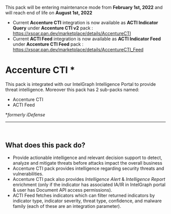 This pack will be entering maintenance mode from **February 1st, 2022** and will reach end of life on **August 1st, 2022**

- Current **Accenture CTI** integration is now available as **ACTI Indicator Query** under **Accenture CTI v2** pack : <https://xsoar.pan.dev/marketplace/details/AccentureCTI> 
- Current **ACTI Feed** integration is now available as **ACTI Indicator Feed** under **Accenture CTI Feed** pack : <https://xsoar.pan.dev/marketplace/details/AccentureCTI_Feed>

# **Accenture CTI** \*

This pack is integrated with our IntelGraph Intelligence Portal to provide threat intelligence. 
Moreover this pack has 2 sub-packs named:

- Accenture CTI
- ACTI Feed

*_formerly iDefense_
_____

<p>&nbsp;</p>

## **What does this pack do?**

- Provide actionable intelligence and relevant decision support to detect, analyze and mitigate threats before attacks impact the overall business
- Accenture CTI pack provides intelligence regarding security threats and vulnerabilities.
- Accenture CTI pack also provides _Intelligence Alert_ & _Intelligence Report_ enrichment (only if the indicator has associated IA/IR in IntelGraph portal & user has Document API access permissions).
- ACTI Feed fetches indicators which can filter returned indicators by indicator type, indicator severity, threat type, confidence, and malware family (each of these are an integration parameter).
